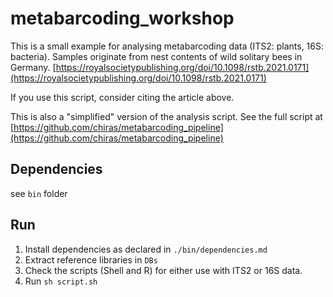 # metabarcoding_workshop

This is a small example for analysing metabarcoding data (ITS2: plants, 16S: bacteria). Samples originate from nest contents of wild solitary bees in Germany. [https://royalsocietypublishing.org/doi/10.1098/rstb.2021.0171](https://royalsocietypublishing.org/doi/10.1098/rstb.2021.0171)

If you use this script, consider citing the article above.

This is also a "simplified" version of the analysis script. See the full script at [https://github.com/chiras/metabarcoding_pipeline](https://github.com/chiras/metabarcoding_pipeline)

## Dependencies
see ```bin``` folder

## Run

1) Install dependencies as declared in ```./bin/dependencies.md```
2) Extract reference libraries in ```DBs```
3) Check the scripts (Shell and R) for either use with ITS2 or 16S data.
4) Run ```sh script.sh``` 
